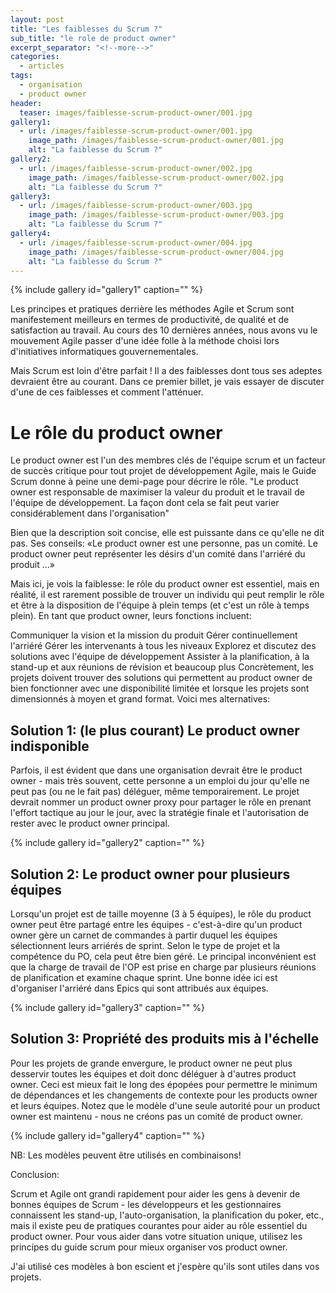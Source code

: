 ```yaml
---
layout: post
title: "Les faiblesses du Scrum ?"
sub_title: "le role de product owner"
excerpt_separator: "<!--more-->"
categories:
  - articles
tags:
  - organisation
  - product owner
header:
  teaser: images/faiblesse-scrum-product-owner/001.jpg
gallery1:
  - url: /images/faiblesse-scrum-product-owner/001.jpg
    image_path: /images/faiblesse-scrum-product-owner/001.jpg
    alt: "La faiblesse du Scrum ?"
gallery2:
  - url: /images/faiblesse-scrum-product-owner/002.jpg
    image_path: /images/faiblesse-scrum-product-owner/002.jpg
    alt: "La faiblesse du Scrum ?"
gallery3:
  - url: /images/faiblesse-scrum-product-owner/003.jpg
    image_path: /images/faiblesse-scrum-product-owner/003.jpg
    alt: "La faiblesse du Scrum ?"    
gallery4:
  - url: /images/faiblesse-scrum-product-owner/004.jpg
    image_path: /images/faiblesse-scrum-product-owner/004.jpg
    alt: "La faiblesse du Scrum ?"  
---
```

{% include gallery id="gallery1" caption="" %}  

Les principes et pratiques derrière les méthodes Agile et Scrum sont manifestement meilleurs en termes de productivité, de qualité et de satisfaction au travail. Au cours des 10 dernières années, nous avons vu le mouvement Agile passer d'une idée folle à la méthode choisi lors d'initiatives informatiques gouvernementales.

Mais Scrum est loin d'être parfait ! Il a des faiblesses dont tous ses adeptes devraient être au courant. Dans ce premier billet, je vais essayer de discuter d'une de ces faiblesses et comment l'atténuer.

<!--more-->

# Le rôle du product owner


Le product owner est l'un des membres clés de l'équipe scrum et un facteur de succès critique pour tout projet de développement Agile, mais le Guide Scrum donne à peine une demi-page pour décrire le rôle. "Le product owner est responsable de maximiser la valeur du produit et le travail de l'équipe de développement. La façon dont cela se fait peut varier considérablement dans l'organisation"

Bien que la description soit concise, elle est puissante dans ce qu'elle ne dit pas. Ses conseils: «Le product owner est une personne, pas un comité. Le product owner peut représenter les désirs d'un comité dans l'arriéré du produit ...»

Mais ici, je vois la faiblesse: le rôle du product owner est essentiel, mais en réalité, il est rarement possible de trouver un individu qui peut remplir le rôle et être à la disposition de l'équipe à plein temps (et c'est un rôle à temps plein). En tant que product owner, leurs fonctions incluent:

Communiquer la vision et la mission du produit
Gérer continuellement l'arriéré
Gérer les intervenants à tous les niveaux
Explorez et discutez des solutions avec l'équipe de développement
Assister à la planification, à la stand-up et aux réunions de révision
et beaucoup plus
Concrètement, les projets doivent trouver des solutions qui permettent au product owner de bien fonctionner avec une disponibilité limitée et lorsque les projets sont dimensionnés à moyen et grand format. Voici mes alternatives:

## Solution 1: (le plus courant) Le product owner indisponible

Parfois, il est évident que dans une organisation devrait être le product owner - mais très souvent, cette personne a un emploi du jour qu'elle ne peut pas (ou ne le fait pas) déléguer, même temporairement. Le projet devrait nommer un product owner proxy pour partager le rôle en prenant l'effort tactique au jour le jour, avec la stratégie finale et l'autorisation de rester avec le product owner principal.

{% include gallery id="gallery2" caption="" %}  


## Solution 2: Le product owner pour plusieurs équipes

Lorsqu'un projet est de taille moyenne (3 à 5 équipes), le rôle du product owner peut être partagé entre les équipes - c'est-à-dire qu'un product owner gère un carnet de commandes à partir duquel les équipes sélectionnent leurs arriérés de sprint. Selon le type de projet et la compétence du PO, cela peut être bien géré. Le principal inconvénient est que la charge de travail de l'OP est prise en charge par plusieurs réunions de planification et examine chaque sprint. Une bonne idée ici est d'organiser l'arriéré dans Epics qui sont attribués aux équipes.

{% include gallery id="gallery3" caption="" %}  


## Solution 3: Propriété des produits mis à l'échelle

Pour les projets de grande envergure, le product owner ne peut plus desservir toutes les équipes et doit donc déléguer à d'autres product owner. Ceci est mieux fait le long des épopées pour permettre le minimum de dépendances et les changements de contexte pour les products owner et leurs équipes. Notez que le modèle d'une seule autorité pour un product owner est maintenu - nous ne créons pas un comité de product owner.

{% include gallery id="gallery4" caption="" %}  


NB: Les modèles peuvent être utilisés en combinaisons!

Conclusion:

Scrum et Agile ont grandi rapidement pour aider les gens à devenir de bonnes équipes de Scrum - les développeurs et les gestionnaires connaissent les stand-up, l'auto-organisation, la planification du poker, etc., mais il existe peu de pratiques courantes pour aider au rôle essentiel du product owner. Pour vous aider dans votre situation unique, utilisez les principes du guide scrum pour mieux organiser vos product owner.

J'ai utilisé ces modèles à bon escient et j'espère qu'ils sont utiles dans vos projets.